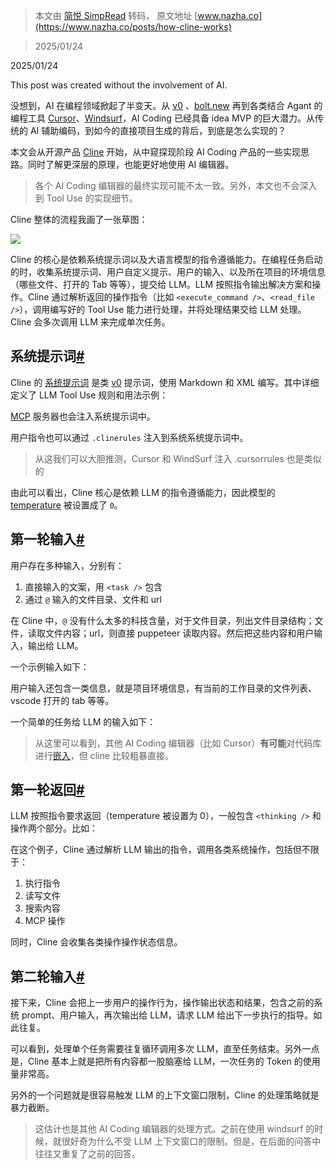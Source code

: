 > 本文由 [简悦 SimpRead](http://ksria.com/simpread/) 转码， 原文地址 [www.nazha.co](https://www.nazha.co/posts/how-cline-works)

> 2025/01/24

2025/01/24

This post was created without the involvement of AI.

没想到，AI 在编程领域掀起了半变天。从 [v0](https://v0.dev/) 、[bolt.new](https://bolt.new/) 再到各类结合 Agant 的编程工具 [Cursor](https://www.cursor.com/)、[Windsurf](https://codeium.com/windsurf)，AI Coding 已经具备 idea MVP 的巨大潜力。从传统的 AI 辅助编码，到如今的直接项目生成的背后，到底是怎么实现的？

本文会从开源产品 [Cline](https://github.com/cline/cline) 开始，从中窥探现阶段 AI Coding 产品的一些实现思路。同时了解更深层的原理，也能更好地使用 AI 编辑器。

> 各个 AI Coding 编辑器的最终实现可能不太一致。另外，本文也不会深入到 Tool Use 的实现细节。

Cline 整体的流程我画了一张草图：

![](https://pub-388464a2ac764e37ba36c5ea17d573ee.r2.dev/how-cline-works.png)

Cline 的核心是依赖系统提示词以及大语言模型的指令遵循能力。在编程任务启动的时，收集系统提示词、用户自定义提示、用户的输入、以及所在项目的环境信息（哪些文件、打开的 Tab 等等），提交给 LLM。LLM 按照指令输出解决方案和操作。Cline 通过解析返回的操作指令（比如 `<execute_command />`、`<read_file />`），调用编写好的 Tool Use 能力进行处理，并将处理结果交给 LLM 处理。Cline 会多次调用 LLM 来完成单次任务。

系统提示词[#](https://www.nazha.co/posts/how-cline-works#%E7%B3%BB%E7%BB%9F%E6%8F%90%E7%A4%BA%E8%AF%8D)
--------------------------------------------------------------------------------------------------

Cline 的 [系统提示词](https://github.com/cline/cline/blob/main/src/core/prompts/system.ts) 是类 [v0](https://github.com/sharkqwy/v0prompt) 提示词，使用 Markdown 和 XML 编写。其中详细定义了 LLM Tool Use 规则和用法示例：

[MCP](https://www.anthropic.com/news/model-context-protocol) 服务器也会注入系统提示词中。

用户指令也可以通过 `.clinerules` 注入到系统系统提示词中。

> 从这我们可以大胆推测，Cursor 和 WindSurf 注入 .cursorrules 也是类似的

由此可以看出，Cline 核心是依赖 LLM 的指令遵循能力，因此模型的 [temperature](https://platform.openai.com/docs/api-reference/chat/create) 被设置成了 `0`。

第一轮输入[#](https://www.nazha.co/posts/how-cline-works#%E7%AC%AC%E4%B8%80%E8%BD%AE%E8%BE%93%E5%85%A5)
--------------------------------------------------------------------------------------------------

用户存在多种输入，分别有：

1.  直接输入的文案，用 `<task />` 包含
2.  通过 `@` 输入的文件目录、文件和 url

在 Cline 中，`@` 没有什么太多的科技含量，对于文件目录，列出文件目录结构；文件，读取文件内容；url，则直接 puppeteer 读取内容。然后把这些内容和用户输入，输出给 LLM。

一个示例输入如下：

用户输入还包含一类信息，就是项目环境信息，有当前的工作目录的文件列表、vscode 打开的 tab 等等。

一个简单的任务给 LLM 的输入如下：

> 从这里可以看到，其他 AI Coding 编辑器（比如 Cursor）**有可能**对代码库进行[嵌入](https://docs.cursor.com/context/codebase-indexing)，但 cline 比较粗暴直接。

第一轮返回[#](https://www.nazha.co/posts/how-cline-works#%E7%AC%AC%E4%B8%80%E8%BD%AE%E8%BF%94%E5%9B%9E)
--------------------------------------------------------------------------------------------------

LLM 按照指令要求返回（temperature 被设置为 0），一般包含 `<thinking />` 和操作两个部分。比如：

在这个例子，Cline 通过解析 LLM 输出的指令，调用各类系统操作，包括但不限于：

1.  执行指令
2.  读写文件
3.  搜索内容
4.  MCP 操作

同时，Cline 会收集各类操作操作状态信息。

第二轮输入[#](https://www.nazha.co/posts/how-cline-works#%E7%AC%AC%E4%BA%8C%E8%BD%AE%E8%BE%93%E5%85%A5)
--------------------------------------------------------------------------------------------------

接下来，Cline 会把上一步用户的操作行为，操作输出状态和结果，包含之前的系统 prompt、用户输入，再次输出给 LLM，请求 LLM 给出下一步执行的指导。如此往复。

可以看到，处理单个任务需要往复循环调用多次 LLM，直至任务结束。另外一点是，Cline 基本上就是把所有内容都一股脑塞给 LLM，一次任务的 Token 的使用量非常高。

另外的一个问题就是很容易触发 LLM 的上下文窗口限制，Cline 的处理策略就是暴力截断。

> 这估计也是其他 AI Coding 编辑器的处理方式。之前在使用 windsurf 的时候，就很好奇为什么不受 LLM 上下文窗口的限制。但是，在后面的问答中往往又重复了之前的回答。